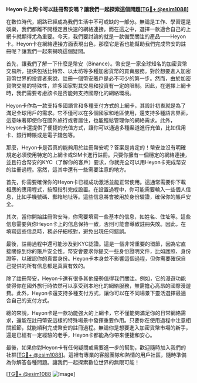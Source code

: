 **Heyon卡上网卡可以註冊幣安嗎？讓我們一起探索這個問題[[TG💪+ @esim1088](https://t.me/s/esim1088)]**

在數位時代，網路已經成為我們生活中不可或缺的一部分。無論是工作、學習還是娛樂，我們都離不開穩定且快速的網絡連接。而在這之中，選擇一款適合自己的上網卡就顯得尤為重要。今天，我們要討論的就是一款備受關注的產品——Heyon卡。Heyon卡在網絡連接方面表現出色，那麼它是否也能幫助我們完成幣安的註冊呢？讓我們一起來揭曉這個疑問。

首先，讓我們了解一下什麼是幣安（Binance）。幣安是一家全球知名的加密貨幣交易所，提供包括比特幣、以太坊等多種加密貨幣的買賣服務。對於想要進入加密貨幣世界的投資者來說，註冊一個幣安賬戶是必不可少的第一步。然而，由於加密貨幣交易的特殊性，許多國家對其交易和投資有一定的限制。因此，在選擇上網卡時，我們需要考慮該卡是否能夠支持國際化的網絡環境。

Heyon卡作為一款支持多國語言和多種支付方式的上網卡，其設計初衷就是為了滿足全球用戶的需求。它不僅可以在多個國家和地區使用，還支持多種語言界面，這意味著即使你在國外旅行或者居住，也能輕鬆管理你的網絡需求。此外，Heyon卡還提供了便捷的充值方式，讓你可以通過多種渠道進行充值，比如信用卡、銀行轉賬或是電子錢包等。

那麼，Heyon卡是否真的能夠用於註冊幣安呢？答案是肯定的！幣安並沒有明確規定必須使用特定的上網卡或SIM卡進行註冊。只要你擁有一個穩定的網絡連接，並且符合幣安的KYC（了解你的客戶）要求，你就完全可以用Heyon卡完成幣安的註冊過程。當然，這其中還有一些需要注意的地方。

首先，你需要確保你的Heyon卡已經成功激活並能正常使用。這通常需要你下載相應的應用程式，按照指引完成設置。在設置過程中，你可能需要輸入一些個人信息，比如手機號碼、郵箱地址等。這些信息將會被用於身份驗證，確保你的賬戶安全。

其次，當你開始註冊幣安時，你需要填寫一些基本的信息，如姓名、住址等。這些信息需要與你Heyon卡上的信息保持一致，否則可能會導致註冊失敗。因此，在填寫這些信息時，務必仔細核對，避免出現任何錯誤。

最後，註冊過程中還可能涉及到KYC認證。這是一個非常重要的環節，因為它直接關係到你的賬戶安全性。幣安會要求你提交一些身份證明文件，比如護照、身份證等，以確認你的真實身份。Heyon卡本身並不影響這個過程，但你需要確保自己提供的所有信息都是真實有效的。

除了註冊幣安，Heyon卡還有很多其他優勢值得我們關注。例如，它的漫遊功能使得你在國外旅行時依然可以享受到本地化的網絡服務，無需擔心高昂的國際漫遊費。此外，Heyon卡還支持多種支付方式，讓你可以在不同場景下靈活選擇最適合自己的支付方式。

總的來說，Heyon卡是一款功能強大的上網卡，它不僅能夠滿足你的日常網絡需求，還能在註冊幣安這樣的特殊場景中發揮重要作用。只要你在使用過程中注意相關細節，就能順利完成幣安的註冊過程。無論你是想要進入加密貨幣市場的新手，還是已經有一定經驗的老手，Heyon卡都能為你帶來便捷和安心。

最後，如果你對Heyon卡有任何疑問或需要進一步的幫助，歡迎隨時加入我們的社群[[TG💪+ @esim1088](https://t.me/s/esim1088)]。這裡有專業的客服團隊和熱情的用戶社區，隨時準備為你解答各種問題。讓我們一起探索數位世界的無限可能！

[[TG💪+ @esim1088](https://t.me/s/esim1088) ![Image](https://i.postimg.cc/4NQfJmqS/Snipaste-2025-05-13-00-14-12.png)]